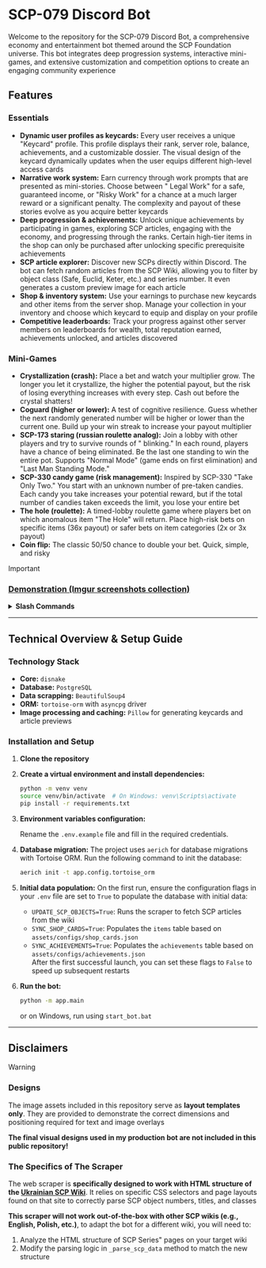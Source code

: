 # SCP-079 Discord Bot

Welcome to the repository for the SCP-079 Discord Bot, a comprehensive economy and entertainment bot themed around the
SCP Foundation universe. This bot integrates deep progression systems, interactive mini-games, and extensive
customization and competition options to create an engaging community experience

## Features

### Essentials

* **Dynamic user profiles as keycards:** Every user receives a unique "Keycard" profile. This profile displays their
  rank, server role, balance, achievements, and a customizable dossier. The visual design of the keycard dynamically
  updates when the user equips different high-level access cards
* **Narrative work system:** Earn currency through work prompts that are presented as mini-stories. Choose between "
  Legal Work" for a safe, guaranteed income, or "Risky Work" for a chance at a much larger reward or a significant
  penalty. The complexity and payout of these stories evolve as you acquire better keycards
* **Deep progression & achievements:** Unlock unique achievements by participating in games, exploring SCP articles,
  engaging with the economy, and progressing through the ranks. Certain high-tier items in the shop can only be
  purchased after unlocking specific prerequisite achievements
* **SCP article explorer:** Discover new SCPs directly within Discord. The bot can fetch random articles from the SCP
  Wiki, allowing you to filter by object class (Safe, Euclid, Keter, etc.) and series number. It even generates a custom
  preview image for each article
* **Shop & inventory system:** Use your earnings to purchase new keycards and other items from the server shop. Manage
  your collection in your inventory and choose which keycard to equip and display on your profile
* **Competitive leaderboards:** Track your progress against other server members on leaderboards for wealth, total
  reputation earned, achievements unlocked, and articles discovered

### Mini-Games

* **Crystallization (crash):** Place a bet and watch your multiplier grow. The longer you let it crystallize, the higher
  the potential payout, but the risk of losing everything increases with every step. Cash out before the crystal
  shatters!
* **Coguard (higher or lower):** A test of cognitive resilience. Guess whether the next randomly generated number will
  be higher or lower than the current one. Build up your win streak to increase your payout multiplier
* **SCP-173 staring (russian roulette analog):** Join a lobby with other players and try to survive rounds of "
  blinking." In each round, players have a chance of being eliminated. Be the last one standing to win the entire pot.
  Supports "Normal Mode" (game ends on first elimination) and "Last Man Standing Mode."
* **SCP-330 candy game (risk management):** Inspired by SCP-330 "Take Only Two." You start with an unknown number of
  pre-taken candies. Each candy you take increases your potential reward, but if the total number of candies taken
  exceeds the limit, you lose your entire bet
* **The hole (roulette):** A timed-lobby roulette game where players bet on which anomalous item "The Hole" will return.
  Place high-risk bets on specific items (36x payout) or safer bets on item categories (2x or 3x payout)
* **Coin flip:** The classic 50/50 chance to double your bet. Quick, simple, and risky

> [!IMPORTANT]
> ### [Demonstration (Imgur screenshots collection)](https://imgur.com/a/lilarin-scp-079-discord-bot-kafjgyl)
> <details>
>   <summary><b>Slash Commands</b></summary>
>
> ### General Commands
>
> * `/achievement-list` - Show the list and statistics of achievement earnings on the server
> * `/dossier` - Fill out your dossier
> * `/minigame-guide` - Information about available mini-games
> * `/random-article` - Get a link to a random article by filters
> * `/top` - Show the top users by a certain criterion
> * `/user-achievements` - Show earned achievements
>
> ### Economy Commands
>
> * `/balance` - View a user's balance
> * `/buy` - Buy an item from the shop by its ID
> * `/card` - View a foundation employee's card
> * `/equip` - Equip an access card from your inventory
> * `/inventory` - View your inventory
> * `/work` - Perform a safe task for the foundation
> * `/risky-work` - Take on a risky job
> * `/shop` - View items in the shop
> * `/transfer` - Send your own money to another user
>
> ### Game Commands
>
> * `/candies` - Test your luck with SCP-330
> * `/cognitive-resistance` - Take the cognitive resistance test
> * `/coin` - Flip a coin and test your luck
> * `/crystallization` - Start the crystallization process
> * `/hole` - Place a bet in the anomalous roulette
> * `/staring` - Play hide-and-seek against other players with SCP-173
>
> ### Admin Commands
>
> * `/edit-user-balance` - Increase or decrease the balance by a certain amount of reputation
> * `/reset-reputation` - Reset the total reputation of all employees
> * `/update-shop-quantity` - Randomly update the card assortment in the shop
>
> </details>
 
---

## Technical Overview & Setup Guide

### Technology Stack

* **Core:** `disnake`
* **Database:** `PostgreSQL`
* **Data scrapping:** `BeautifulSoup4`
* **ORM:** `tortoise-orm` with `asyncpg` driver
* **Image processing and caching:** `Pillow` for generating keycards and article previews

### Installation and Setup

1. **Clone the repository**

2. **Create a virtual environment and install dependencies:**
   ```bash
   python -m venv venv
   source venv/bin/activate  # On Windows: venv\Scripts\activate
   pip install -r requirements.txt
   ```

3. **Environment variables configuration:**

   Rename the `.env.example` file and fill in the required credentials.

4. **Database migration:**
   The project uses `aerich` for database migrations with Tortoise ORM. Run the following command to init the database:
   ```bash
   aerich init -t app.config.tortoise_orm
   ```

5. **Initial data population:**
   On the first run, ensure the configuration flags in your `.env` file are set to `True` to populate the database with
   initial data:
    * `UPDATE_SCP_OBJECTS=True`: Runs the scraper to fetch SCP articles from the wiki
    * `SYNC_SHOP_CARDS=True`: Populates the `items` table based on `assets/configs/shop_cards.json`
    * `SYNC_ACHIEVEMENTS=True`: Populates the `achievements` table based on `assets/configs/achievements.json`  
    After the first successful launch, you can set these flags to `False` to speed up subsequent restarts

6. **Run the bot:**
   ```bash
   python -m app.main
   ```   
   or on Windows, run using `start_bot.bat`

---

## Disclaimers

> [!WARNING]
> ### Designs
> The image assets included in this repository serve as **layout templates only**. They are provided to demonstrate the
> correct dimensions and positioning required for text and image overlays
>
> **The final visual designs used in my production bot are not included in this public repository!**
>
> ### The Specifics of The Scraper
> The web scraper is **specifically designed to work with HTML structure of
the [Ukrainian SCP Wiki](http://scp-ukrainian.wikidot.com/)**. It relies on specific CSS selectors and page layouts
> found on that site to correctly parse SCP object numbers, titles, and classes
>
> **This scraper will not work out-of-the-box with other SCP wikis (e.g., English, Polish, etc.)**, to adapt the bot for
> a different wiki, you will need to:
> 1. Analyze the HTML structure of SCP Series" pages on your target wiki
> 2. Modify the parsing logic in `_parse_scp_data` method to match the new structure